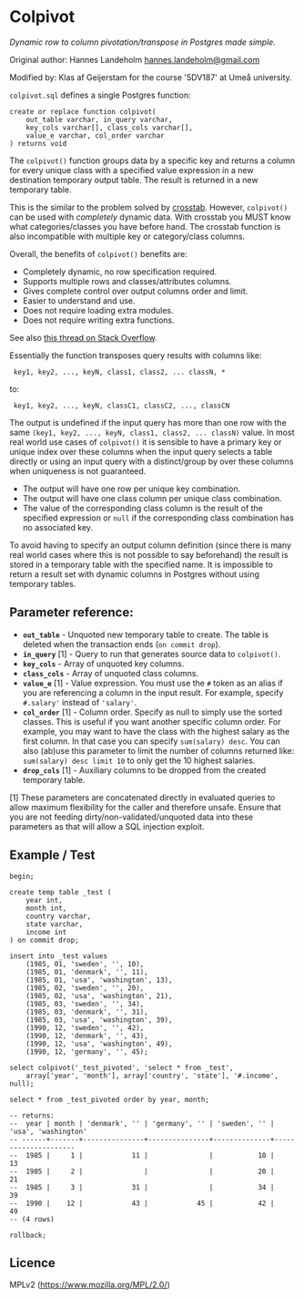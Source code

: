 # Colpivot
*Dynamic row to column pivotation/transpose in Postgres made simple.*

Original author: Hannes Landeholm <hannes.landeholm@gmail.com>

Modified by: Klas af Geijerstam for the course '5DV187' at Umeå university.

`colpivot.sql` defines a single Postgres function:

    create or replace function colpivot(
        out_table varchar, in_query varchar,
        key_cols varchar[], class_cols varchar[],
        value_e varchar, col_order varchar
    ) returns void

The `colpivot()` function groups data by a specific key and returns a column
for every unique class with a specified value expression in a new destination
temporary output table. The result is returned in a new temporary table.

This is the similar to the problem solved by
[crosstab](http://www.postgresql.org/docs/9.2/static/tablefunc.html).
However, `colpivot()` can be used with *completely* dynamic data. With crosstab
you MUST know what categories/classes you have before hand. The crosstab
function is also incompatible with multiple key or category/class columns.

Overall, the benefits of `colpivot()` benefits are:

* Completely dynamic, no row specification required.
* Supports multiple rows and classes/attributes columns.
* Gives complete control over output columns order and limit.
* Easier to understand and use.
* Does not require loading extra modules.
* Does not require writing extra functions.

See also [this thread on Stack Overflow](http://stackoverflow.com/questions/2099198/sql-transpose-rows-as-columns).

Essentially the function transposes query results with columns like:

     key1, key2, ..., keyN, class1, class2, ... classN, *

to:

     key1, key2, ..., keyN, classC1, classC2, ..., classCN

The output is undefined if the input query has more than one row with the
same `(key1, key2, ..., keyN, class1, class2, ... classN)` value. In most
real world use cases of `colpivot()` it is sensible to have a primary key
or unique index over these columns when the input query selects a table
directly or using an input query with a distinct/group by over these columns
when uniqueness is not guaranteed.

* The output will have one row per unique key combination.
* The output will have one class column per unique class combination.
* The value of the corresponding class column is the result of the specified
expression or `null` if the corresponding class combination has no associated
key.

To avoid having to specify an output column definition (since there is many
real world cases where this is not possible to say beforehand) the result is
stored in a temporary table with the specified name. It is impossible to return
a result set with dynamic columns in Postgres without using temporary tables.

## Parameter reference:

* **`out_table`** - Unquoted new temporary table to create.
The table is deleted when the transaction ends (`on commit drop`).
* **`in_query`** [1] - Query to run that generates source data to `colpivot()`.
* **`key_cols`** - Array of unquoted key columns.
* **`class_cols`** - Array of unquoted class columns.
* **`value_e`** [1] - Value expression. You must use the `#` token as an alias
if you are referencing a column in the input result.
For example, specify `#.salary'` instead of `'salary'`.
* **`col_order`** [1] - Column order. Specify as null to simply use the sorted
classes. This is useful if you want another specific column order.
For example, you may want to have the class with the highest salary as the
first column. In that case you can specify `sum(salary) desc`.
You can also (ab)use this parameter to limit the number of columns returned
like: `sum(salary) desc limit 10` to only get the 10 highest salaries.
* **`drop_cols`** [1] - Auxiliary columns to be dropped from the created
temporary table.

[1] These parameters are concatenated directly in evaluated queries to allow
maximum flexibility for the caller and therefore unsafe. Ensure that you
are not feeding dirty/non-validated/unquoted data into these parameters
as that will allow a SQL injection exploit.

## Example / Test

    begin;

    create temp table _test (
        year int,
        month int,
        country varchar,
        state varchar,
        income int
    ) on commit drop;

    insert into _test values
        (1985, 01, 'sweden', '', 10),
        (1985, 01, 'denmark', '', 11),
        (1985, 01, 'usa', 'washington', 13),
        (1985, 02, 'sweden', '', 20),
        (1985, 02, 'usa', 'washington', 21),
        (1985, 03, 'sweden', '', 34),
        (1985, 03, 'denmark', '', 31),
        (1985, 03, 'usa', 'washington', 39),
        (1990, 12, 'sweden', '', 42),
        (1990, 12, 'denmark', '', 43),
        (1990, 12, 'usa', 'washington', 49),
        (1990, 12, 'germany', '', 45);

    select colpivot('_test_pivoted', 'select * from _test',
        array['year', 'month'], array['country', 'state'], '#.income', null);

    select * from _test_pivoted order by year, month;

    -- returns:
    --  year | month | 'denmark', '' | 'germany', '' | 'sweden', '' | 'usa', 'washington'
    -- ------+-------+---------------+---------------+--------------+---------------------
    --  1985 |     1 |            11 |               |           10 |                  13
    --  1985 |     2 |               |               |           20 |                  21
    --  1985 |     3 |            31 |               |           34 |                  39
    --  1990 |    12 |            43 |            45 |           42 |                  49
    -- (4 rows)

    rollback;

## Licence

MPLv2 (https://www.mozilla.org/MPL/2.0/)

